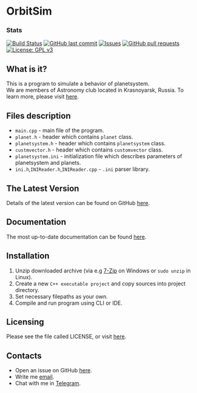 # OrbitSim
### Stats
[![Build Status](https://travis-ci.com/VadimSam/OrbitSim.svg?branch=master)](https://travis-ci.com/VadimSam/OrbitSim)
[![GitHub last commit](https://img.shields.io/github/last-commit/VadimSam/OrbitSim)]()
[![Issues](https://img.shields.io/github/issues/VadimSam/OrbitSim)](https://github.com/VadimSam/OrbitSim/issues)
[![GitHub pull requests](https://img.shields.io/github/issues-pr/VadimSam/OrbitSim)](https://github.com/VadimSam/OrbitSim/pulls)
[![License: GPL v3](https://img.shields.io/badge/License-GPLv3-blue.svg)](https://www.gnu.org/licenses/gpl-3.0)

## What is it?

This is a program  to simulate a behavior of planetsystem.  
We are members of Astronomy club located in Krasnoyarsk, Russia. To learn more, please visit [here](https://dvpion.ru/kurs/tel.asp).

## Files description

- `main.cpp` - main file of the program.  
- `planet.h` - header which  contains `planet` class.
- `planetsystem.h` - header which  contains `planetsystem` class.
- `custmvector.h` - header which  contains `customvector` class.
- `planetsystem.ini` - initialization file which describes parameters of planetsystem and planets.
- `ini.h`,`INIReader.h`,`INIReader.cpp` - `.ini` parser library.

## The Latest Version

Details of the latest version can be found on GitHub [here](https://www.github.com/VadimSam/OrbitSim).

## Documentation

The most up-to-date documentation can be found [here](https://github.com/VadimSam/OrbitSim/wiki).

## Installation
1. Unzip downloaded archive (via e.g [7-Zip](https://7-zip.org) on Windows or `sudo unzip` in Linux).
2. Create a new `C++ executable project` and copy sources into project directory.
3. Set necessary filepaths as your own.
4. Compile and run  program using CLI or IDE.


## Licensing

Please see the file called LICENSE, or visit [here](https://github.com/VadimSam/OrbitSim/blob/master/LICENSE).

## Contacts
- Open an issue on GitHub [here](https://github.com/VadimSam/OrbitSim/issues).
- Write me [email](mailto:samohvalovvadim3141@gmail.com).
- Chat with me in [Telegram](https://www.t.me/VadimSam).
